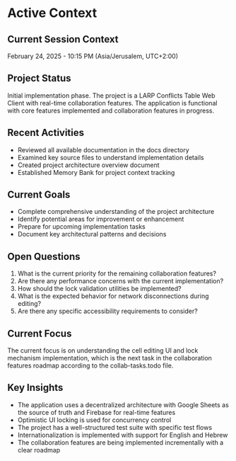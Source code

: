 # Active Context

## Current Session Context

February 24, 2025 - 10:15 PM (Asia/Jerusalem, UTC+2:00)

## Project Status

Initial implementation phase. The project is a LARP Conflicts Table Web Client with real-time collaboration features. The application is functional with core features implemented and collaboration features in progress.

## Recent Activities

- Reviewed all available documentation in the docs directory
- Examined key source files to understand implementation details
- Created project architecture overview document
- Established Memory Bank for project context tracking

## Current Goals

- Complete comprehensive understanding of the project architecture
- Identify potential areas for improvement or enhancement
- Prepare for upcoming implementation tasks
- Document key architectural patterns and decisions

## Open Questions

1. What is the current priority for the remaining collaboration features?
2. Are there any performance concerns with the current implementation?
3. How should the lock validation utilities be implemented?
4. What is the expected behavior for network disconnections during editing?
5. Are there any specific accessibility requirements to consider?

## Current Focus

The current focus is on understanding the cell editing UI and lock mechanism implementation, which is the next task in the collaboration features roadmap according to the collab-tasks.todo file.

## Key Insights

- The application uses a decentralized architecture with Google Sheets as the source of truth and Firebase for real-time features
- Optimistic UI locking is used for concurrency control
- The project has a well-structured test suite with specific test flows
- Internationalization is implemented with support for English and Hebrew
- The collaboration features are being implemented incrementally with a clear roadmap
